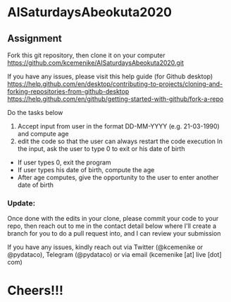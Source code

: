 # AISaturdaysAbeokuta2020

## Assignment
Fork this git repository, then clone it on your computer
https://github.com/kcemenike/AISaturdaysAbeokuta2020.git

If you have any issues, please visit this help guide (for Github desktop)
https://help.github.com/en/desktop/contributing-to-projects/cloning-and-forking-repositories-from-github-desktop
https://help.github.com/en/github/getting-started-with-github/fork-a-repo

Do the tasks below
1. Accept input from user in the format DD-MM-YYYY (e.g. 21-03-1990) and compute age
2. edit the code so that the user can always restart the code execution
In the input, ask the user to type 0 to exit or his date of birth
- If user types 0, exit the program
- If user types his date of birth, compute the age
- After age computes, give the opportunity to the user to enter another date of birth

### Update:

Once done with the edits in your clone, please commit your code to your repo, then reach out to me in the contact detail below where I'll create a branch for you to do a pull request  into, and I can review your submission

If you have any issues, kindly reach out via Twitter (@kcemenike or @pydataco), Telegram (@pydataco) or via email (kcemenike [at] live [dot] com)

# Cheers!!!


